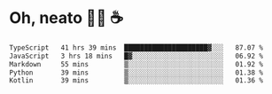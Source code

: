 # Oh, neato 🧑‍💻 ☕

<!--START_SECTION:waka-->

```txt
TypeScript   41 hrs 39 mins  █████████████████████▓░░░   87.07 %
JavaScript   3 hrs 18 mins   █▓░░░░░░░░░░░░░░░░░░░░░░░   06.92 %
Markdown     55 mins         ▒░░░░░░░░░░░░░░░░░░░░░░░░   01.92 %
Python       39 mins         ▒░░░░░░░░░░░░░░░░░░░░░░░░   01.38 %
Kotlin       39 mins         ▒░░░░░░░░░░░░░░░░░░░░░░░░   01.36 %
```

<!--END_SECTION:waka-->
